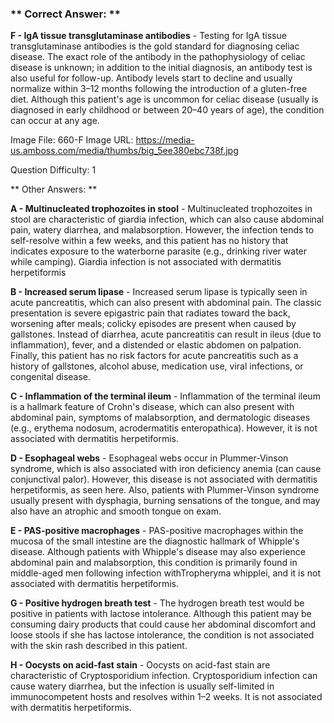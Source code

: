 ### ** Correct Answer: **

**F - IgA tissue transglutaminase antibodies** - Testing for IgA tissue transglutaminase antibodies is the gold standard for diagnosing celiac disease. The exact role of the antibody in the pathophysiology of celiac disease is unknown; in addition to the initial diagnosis, an antibody test is also useful for follow-up. Antibody levels start to decline and usually normalize within 3–12 months following the introduction of a gluten-free diet. Although this patient's age is uncommon for celiac disease (usually is diagnosed in early childhood or between 20–40 years of age), the condition can occur at any age.

Image File: 660-F
Image URL: https://media-us.amboss.com/media/thumbs/big_5ee380ebc738f.jpg

Question Difficulty: 1

** Other Answers: **

**A - Multinucleated trophozoites in stool** - Multinucleated trophozoites in stool are characteristic of giardia infection, which can also cause abdominal pain, watery diarrhea, and malabsorption. However, the infection tends to self-resolve within a few weeks, and this patient has no history that indicates exposure to the waterborne parasite (e.g., drinking river water while camping). Giardia infection is not associated with dermatitis herpetiformis

**B - Increased serum lipase** - Increased serum lipase is typically seen in acute pancreatitis, which can also present with abdominal pain. The classic presentation is severe epigastric pain that radiates toward the back, worsening after meals; colicky episodes are present when caused by gallstones. Instead of diarrhea, acute pancreatitis can result in ileus (due to inflammation), fever, and a distended or elastic abdomen on palpation. Finally, this patient has no risk factors for acute pancreatitis such as a history of gallstones, alcohol abuse, medication use, viral infections, or congenital disease.

**C - Inflammation of the terminal ileum** - Inflammation of the terminal ileum is a hallmark feature of Crohn's disease, which can also present with abdominal pain, symptoms of malabsorption, and dermatologic diseases (e.g., erythema nodosum, acrodermatitis enteropathica). However, it is not associated with dermatitis herpetiformis.

**D - Esophageal webs** - Esophageal webs occur in Plummer-Vinson syndrome, which is also associated with iron deficiency anemia (can cause conjunctival palor). However, this disease is not associated with dermatitis herpetiformis, as seen here. Also, patients with Plummer-Vinson syndrome usually present with dysphagia, burning sensations of the tongue, and may also have an atrophic and smooth tongue on exam.

**E - PAS-positive macrophages** - PAS-positive macrophages within the mucosa of the small intestine are the diagnostic hallmark of Whipple's disease. Although patients with Whipple's disease may also experience abdominal pain and malabsorption, this condition is primarily found in middle-aged men following infection withTropheryma whipplei, and it is not associated with dermatitis herpetiformis.

**G - Positive hydrogen breath test** - The hydrogen breath test would be positive in patients with lactose intolerance. Although this patient may be consuming dairy products that could cause her abdominal discomfort and loose stools if she has lactose intolerance, the condition is not associated with the skin rash described in this patient.

**H - Oocysts on acid-fast stain** - Oocysts on acid-fast stain are characteristic of Cryptosporidium infection. Cryptosporidium infection can cause watery diarrhea, but the infection is usually self-limited in immunocompetent hosts and resolves within 1–2 weeks. It is not associated with dermatitis herpetiformis.

